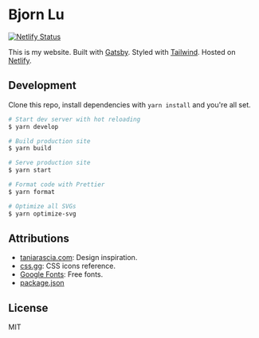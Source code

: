 # Bjorn Lu

[![Netlify Status](https://api.netlify.com/api/v1/badges/edde3832-f023-40b6-b17a-d95b4c897efe/deploy-status)](https://app.netlify.com/sites/bjornlu/deploys)

This is my website. Built with [Gatsby](https://www.gatsbyjs.org/). Styled with [Tailwind](https://tailwindcss.com/). Hosted on [Netlify](https://www.netlify.com/).

## Development

Clone this repo, install dependencies with `yarn install` and you're all set.

```bash
# Start dev server with hot reloading
$ yarn develop

# Build production site
$ yarn build

# Serve production site
$ yarn start

# Format code with Prettier
$ yarn format

# Optimize all SVGs
$ yarn optimize-svg
```

## Attributions

- [taniarascia.com](https://www.taniarascia.com/): Design inspiration.
- [css.gg](https://css.gg/): CSS icons reference.
- [Google Fonts](https://fonts.google.com/): Free fonts.
- [package.json](./package.json)

## License

MIT
